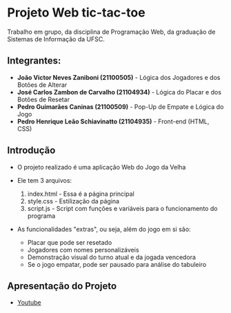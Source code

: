 # Projeto Web tic-tac-toe
Trabalho em grupo, da disciplina de Programação Web, da graduação de Sistemas de Informação da UFSC.

## Integrantes:
 - **João Victor Neves Zaniboni (21100505)** - Lógica dos Jogadores e dos Botões de Alterar
 - **José Carlos Zambon de Carvalho (21104934)** - Lógica do Placar e dos Botões de Resetar
 - **Pedro Guimarães Caninas (21100509)** - Pop-Up de Empate e Lógica do Jogo
 - **Pedro Henrique Leão Schiavinatto (21104935)** - Front-end (HTML, CSS)

## Introdução
- O projeto realizado é uma aplicação Web do Jogo da Velha

- Ele tem 3 arquivos:
  1. index.html - Essa é a página principal
  2. style.css - Estilização da página
  3. script.js - Script com funções e variáveis para o funcionamento do programa

- As funcionalidades "extras", ou seja, além do jogo em si são:
  - Placar que pode ser resetado
  - Jogadores com nomes personalizáveis
  - Demonstração visual do turno atual e da jogada vencedora
  - Se o jogo empatar, pode ser pausado para análise do tabuleiro

## Apresentação do Projeto
- <a href="https://youtu.be/eOg7jDho1Qw" target="_blank">Youtube</a>
